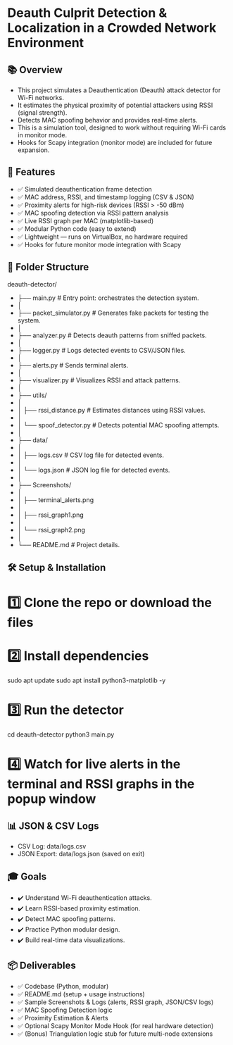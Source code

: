 # Deauth Culprit Detection & Localization in a Crowded Network Environment

## 📚 Overview

- This project simulates a Deauthentication (Deauth) attack detector for Wi-Fi networks.
- It estimates the physical proximity of potential attackers using RSSI (signal strength).
- Detects MAC spoofing behavior and provides real-time alerts.
- This is a simulation tool, designed to work without requiring Wi-Fi cards in monitor mode.
- Hooks for Scapy integration (monitor mode) are included for future expansion.

## 🚀 Features

- ✅ Simulated deauthentication frame detection
- ✅ MAC address, RSSI, and timestamp logging (CSV & JSON)
- ✅ Proximity alerts for high-risk devices (RSSI > -50 dBm)
- ✅ MAC spoofing detection via RSSI pattern analysis
- ✅ Live RSSI graph per MAC (matplotlib-based)
- ✅ Modular Python code (easy to extend)
- ✅ Lightweight — runs on VirtualBox, no hardware required
- ✅ Hooks for future monitor mode integration with Scapy

## 📂 Folder Structure

deauth-detector/
- ├── main.py # Entry point: orchestrates the detection system.
- │
- ├── packet_simulator.py # Generates fake packets for testing the system.
- │
- ├── analyzer.py # Detects deauth patterns from sniffed packets.
- │
- ├── logger.py # Logs detected events to CSV/JSON files.
- │
- ├── alerts.py # Sends terminal alerts.
- │
- ├── visualizer.py # Visualizes RSSI and attack patterns.
- │
- ├── utils/
- │
- │ ├── rssi_distance.py # Estimates distances using RSSI values.
- │
- │ └── spoof_detector.py # Detects potential MAC spoofing attempts.
- │
- ├── data/
- │
- │ ├── logs.csv # CSV log file for detected events.
- │
- │ └── logs.json # JSON log file for detected events.
- │
- ├── Screenshots/
- │
- │ ├── terminal_alerts.png
- │
- │ ├── rssi_graph1.png
- │
- │ └── rssi_graph2.png
- │
- └── README.md # Project details.

## 🛠️ Setup & Installation

# 1️⃣ Clone the repo or download the files

# 2️⃣ Install dependencies
sudo apt update
sudo apt install python3-matplotlib -y

# 3️⃣ Run the detector
cd deauth-detector
python3 main.py

# 4️⃣ Watch for live alerts in the terminal and RSSI graphs in the popup window

## 📊 JSON & CSV Logs

- CSV Log: data/logs.csv
- JSON Export: data/logs.json (saved on exit)

## 🎓 Goals

- ✔️ Understand Wi-Fi deauthentication attacks.
- ✔️ Learn RSSI-based proximity estimation.
- ✔️ Detect MAC spoofing patterns.
- ✔️ Practice Python modular design.
- ✔️ Build real-time data visualizations.

## 📦 Deliverables

- ✅ Codebase (Python, modular)
- ✅ README.md (setup + usage instructions)
- ✅ Sample Screenshots & Logs (alerts, RSSI graph, JSON/CSV logs)
- ✅ MAC Spoofing Detection logic
- ✅ Proximity Estimation & Alerts
- ✅ Optional Scapy Monitor Mode Hook (for real hardware detection)
- ✅ (Bonus) Triangulation logic stub for future multi-node extensions
